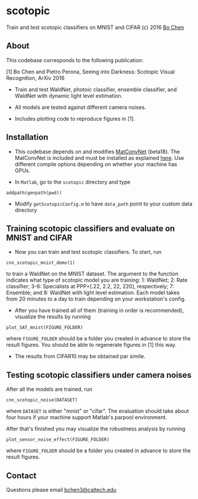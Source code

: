 # scotopic
Train and test scotopic classifiers on MNIST and CIFAR
(c) 2016 [Bo Chen](http://vision.caltech.edu/~bchen3/_site2/)

## About
This codebase corresponds to the following publication:

[1] Bo Chen and Pietro Perona, Seeing into Darkness: Scotopic Visual Recognition, ArXiv 2016

- Train and test WaldNet, photoic classifier, ensemble classifier, and WaldNet with dynamic light level estimation. 

- All models are tested against different camera noises. 

- Includes plotting code to reproduce figures in [1]. 

## Installation
- This codebase depends on and modifies [MatConvNet](http://www.vlfeat.org/matconvnet/) (beta18). The MatConvNet is included
and must be installed as explained [here](http://www.vlfeat.org/matconvnet/install/). Use different compile options depending on whether your
machine has GPUs. 

- In `Matlab`, go to the ``scotopic`` directory and type
```shell
addpath(genpath(pwd))
```

- Modify `getScotopicConfig.m` to have `data_path` point to your custom data directory

## Training scotopic classifiers and evaluate on MNIST and CIFAR
- Now you can train and test scotopic classifiers. To start, run
```shell
cnn_scotopic_mnist_demo(1)
```
to train a WaldNet on the MNIST dataset. The argument to the function indicates what type of scotopic model you are training: 1: WaldNet; 
2: Rate classifier; 3-6: Specialists at PPP=[.22, 2.2, 22, 220], respectively; 7: Ensemble; and 8: WaldNet with light level estimation. Each model
takes from 20 minutes to a day to train depending on your workstation's config. 

- After you have trained all of them (training in order is recommended), visualize the results by running
```shell
plot_SAT_mnist(FIGURE_FOLDER)
```
where `FIGURE_FOLDER` should be a folder you created in advance to store the result figures. You should be able to regenerate figures in [1] this way.

- The results from CIFAR10 may be obtained par simile. 

## Testing scotopic classifiers under camera noises
After all the models are trained, run
```shell
cnn_scotopic_noise(DATASET)
```
where `DATASET` is either "mnist" or "cifar". The evaluation should take about four hours if your machine support Matlab's parpool environment. 

After that's finished you may visualize the robustness analysis by running
```shell
plot_sensor_noise_effect(FIGURE_FOLDER)
```
where `FIGURE_FOLDER` should be a folder you created in advance to store the result figures. 

## Contact
Questions please email bchen3@caltech.edu








